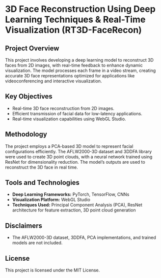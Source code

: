 # 3D Face Reconstruction Using Deep Learning Techniques & Real-Time Visualization (RT3D-FaceRecon)

## Project Overview
This project involves developing a deep learning model to reconstruct 3D faces from 2D images, with real-time feedback to enhance dynamic visualization. The model processes each frame in a video stream, creating accurate 3D face representations optimized for applications like videoconferencing and interactive visualization.

## Key Objectives
- Real-time 3D face reconstruction from 2D images.
- Efficient transmission of facial data for low-latency applications.
- Real-time visualization capabilities using WebGL Studio.

## Methodology
The project employs a PCA-based 3D model to represent facial configurations efficiently. The AFLW2000-3D dataset and 3DDFA library were used to create 3D point clouds, with a neural network trained using ResNet for dimensionality reduction. The model’s outputs are used to reconstruct the 3D face in real time.

## Tools and Technologies
- **Deep Learning Frameworks:** PyTorch, TensorFlow, CNNs
- **Visualization Platform:** WebGL Studio
- **Techniques Used:** Principal Component Analysis (PCA), ResNet architecture for feature extraction, 3D point cloud generation

## Disclaimers
- The AFLW2000-3D dataset, 3DDFA, PCA implementations, and trained models are not included.
  
## License
This project is licensed under the MIT License.
